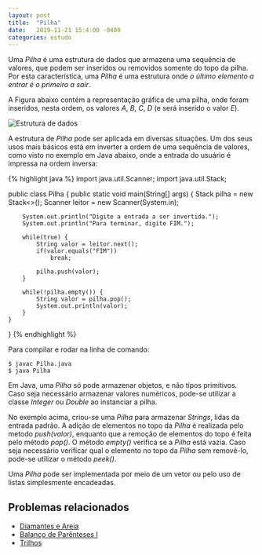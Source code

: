 ```yaml
---
layout: post
title:  "Pilha"
date:   2019-11-21 15:4:00 -0400
categories: estudo
---
```


Uma *Pilha* é uma estrutura de dados que armazena uma sequência de valores, que podem ser inseridos ou removidos somente do topo da pilha. Por esta característica, uma *Pilha* é uma estrutura onde *o último elemento a entrar é o primeiro a sair*.

A Figura abaixo contém a representação gráfica de uma pilha, onde foram inseridos, nesta ordem, os valores *A*, *B*, *C*, *D* (e será inserido o valor *E*).

![Estrutura de dados][pilha]

A estrutura de *Pilha* pode ser aplicada em diversas situações. Um dos seus usos mais básicos está em inverter a ordem de uma sequência de valores, como visto no exemplo em Java abaixo, onde a entrada do usuário é impressa na ordem inversa:

{% highlight java %}
import java.util.Scanner;
import java.util.Stack;

public class Pilha {
    public static void main(String[] args) {
        Stack<String> pilha = new Stack<>();
        Scanner leitor = new Scanner(System.in);

        System.out.println("Digite a entrada a ser invertida.");
        System.out.println("Para terminar, digite FIM.");
        
        while(true) {
            String valor = leitor.next();
            if(valor.equals("FIM"))
                break;

            pilha.push(valor);
        }

        while(!pilha.empty()) {
            String valor = pilha.pop();
            System.out.println(valor);
        }
    }
}
{% endhighlight %}

Para compilar e rodar na linha de comando:

    $ javac Pilha.java
    $ java Pilha

Em Java, uma *Pilha* só pode armazenar objetos, e não tipos primitivos. Caso seja necessário armazenar valores numéricos, pode-se utilizar a classe *Integer* ou *Double* ao instanciar a pilha.

No exemplo acima, criou-se uma *Pilha* para armazenar *Strings*, lidas da entrada padrão. A adição de elementos no topo da *Pilha* é realizada pelo metodo *push(valor)*, enquanto que a remoção de elementos do topo é feita pelo método *pop()*. O método *empty()* verifica se a *Pilha* está vazia. Caso seja necessário verificar qual o elemento no topo da *Pilha* sem removê-lo, pode-se utilizar o método *peek()*.

Uma *Pilha* pode ser implementada por meio de um vetor ou pelo uso de listas simplesmente encadeadas.

## Problemas relacionados

- [Diamantes e Areia][2]
- [Balanço de Parênteses I][3]
- [Trilhos][1]

[1]: https://www.urionlinejudge.com.br/judge/pt/problems/view/1062
[2]: https://www.urionlinejudge.com.br/judge/pt/problems/view/1069
[3]: https://www.urionlinejudge.com.br/judge/pt/problems/view/1068
[pilha]: {{site.baseurl}}/assets/img/pilha.png "Estrutura de dados"

